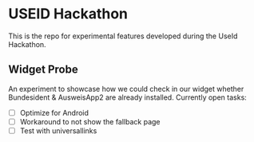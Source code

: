 # USEID Hackathon 

This is the repo for experimental features developed during the UseId Hackathon.


## Widget Probe
An experiment to showcase how we could check in our widget whether Bundesident & AusweisApp2 are already installed. Currently open tasks:

- [ ] Optimize for Android
- [ ] Workaround to not show the fallback page
- [ ] Test with universallinks 